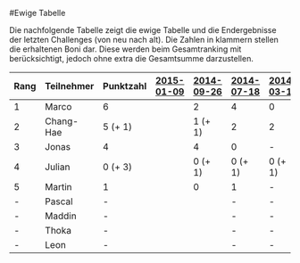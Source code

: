 #Ewige Tabelle

Die nachfolgende Tabelle zeigt die ewige Tabelle und die Endergebnisse der letzten Challenges (von neu nach alt). Die Zahlen in klammern stellen die erhaltenen Boni dar. Diese werden beim Gesamtranking mit berücksichtigt, jedoch ohne extra die Gesamtsumme darzustellen.

Rang | Teilnehmer | Punktzahl | [2015-01-09](Challenges/2015-01-09.md) | [2014-09-26](Challenges/2014-09-26.md) | [2014-07-18](Challenges/2014-07-18.md) | [2014-03-12](Challenges/2014-03-12.md) |
---- | ---------- | --------- | -------------------------------------- | -------------------------------------- | -------------------------------------- | -------------------------------------- |
1    | Marco      | 6         |                                        | 2                                      | 4                                      | 0                                      |
2    | Chang-Hae  | 5 (+ 1)   |                                        | 1 (+ 1)                                | 2                                      | 2                                      |
3    | Jonas      | 4         |                                        | 4                                      | 0                                      | -                                      |
4    | Julian     | 0 (+ 3)   |                                        | 0 (+ 1)                                | 0 (+ 1)                                | 0 (+ 1)                                |
5    | Martin     | 1         |                                        | 0                                      | 1                                      | -                                      |
-    | Pascal     | -         |                                        |                                        | -                                      | -                                      |
-    | Maddin     | -         |                                        |                                        | -                                      | -                                      |
-    | Thoka      | -         |                                        |                                        | -                                      | -                                      |
-    | Leon       | -         |                                        |                                        | -                                      | -                                      |
